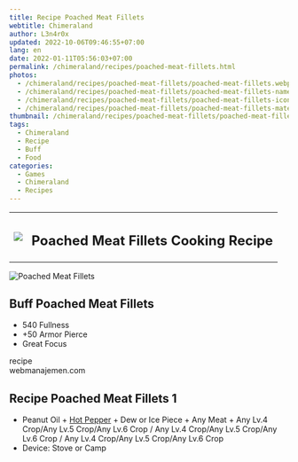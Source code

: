 ```yaml
---
title: Recipe Poached Meat Fillets
webtitle: Chimeraland
author: L3n4r0x
updated: 2022-10-06T09:46:55+07:00
lang: en
date: 2022-01-11T05:56:03+07:00
permalink: /chimeraland/recipes/poached-meat-fillets.html
photos:
  - /chimeraland/recipes/poached-meat-fillets/poached-meat-fillets.webp
  - /chimeraland/recipes/poached-meat-fillets/poached-meat-fillets-name.webp
  - /chimeraland/recipes/poached-meat-fillets/poached-meat-fillets-icon.webp
  - /chimeraland/recipes/poached-meat-fillets/poached-meat-fillets-material.webp
thumbnail: /chimeraland/recipes/poached-meat-fillets/poached-meat-fillets.webp
tags:
  - Chimeraland
  - Recipe
  - Buff
  - Food
categories:
  - Games
  - Chimeraland
  - Recipes
---
```


<section id="bootstrap-wrapper">
  <link
    rel="stylesheet"
    href="https://cdn.statically.io/gh/dimaslanjaka/Web-Manajemen/40ac3225/css/bootstrap-4.5-wrapper.css"
  />
  <div class="row mb-2">
    <div class="col-md-12 mb-2">
      <table class="table" id="post-info">
        <tbody>
          <tr>
            <td>
              <img
                class="d-inline-block me-2"
                src="/chimeraland/recipes/poached-meat-fillets/poached-meat-fillets-icon.webp"
                width="auto"
                height="auto"
              />
            </td>
            <td><h1 class="fs-5">Poached Meat Fillets Cooking Recipe</h1></td>
          </tr>
        </tbody>
      </table>
    </div>
  </div>
  <div class="card mb-2">
    <div class="row g-0">
      <div class="col-sm-4 position-relative mb-2">
        <img
          src="/chimeraland/recipes/poached-meat-fillets/poached-meat-fillets-material.webp"
          class="card-img fit-cover w-100 h-100"
          alt="Poached Meat Fillets"
          data-fancybox="true"
        />
      </div>
      <div class="col-sm-8 mb-2">
        <div class="card-body">
          <h2 class="card-title fs-5">Buff Poached Meat Fillets</h2>
          <div class="card-text">
            <ul>
              <li>540 Fullness</li>
              <li>+50 Armor Pierce</li>
              <li>Great Focus</li>
            </ul>
          </div>
          <span class="badge rounded-pill bg-dark">recipe</span>
        </div>
        <div class="card-footer text-end text-muted">webmanajemen.com</div>
      </div>
    </div>
  </div>
  <div class="row mb-2">
    <div class="col-12 col-lg-6 recipe-item mb-2">
      <div class="card">
        <div class="card-body">
          <h2 class="card-title fs-5">Recipe Poached Meat Fillets 1</h2>
          <div class="card-text">
            <ul>
              <li>
                Peanut Oil<span> + </span
                ><a
                  class="text-decoration-none"
                  href="/chimeraland/materials/hot-pepper.html"
                  >Hot Pepper</a
                ><span> + </span>Dew or Ice Piece<span> + </span>Any Meat<span>
                  + </span
                >Any Lv.4 Crop/Any Lv.5 Crop/Any Lv.6 Crop<span> / </span>Any
                Lv.4 Crop/Any Lv.5 Crop/Any Lv.6 Crop<span> / </span>Any Lv.4
                Crop/Any Lv.5 Crop/Any Lv.6 Crop
              </li>
              <li>Device: Stove or Camp</li>
            </ul>
          </div>
        </div>
      </div>
    </div>
  </div>
</section>